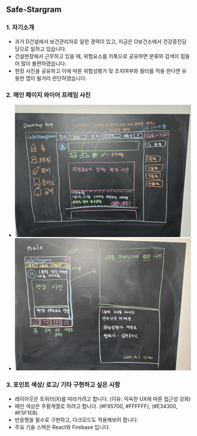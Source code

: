 ## Safe-Stargram

### 1. 자기소개
- 과거 D건설에서 보건관리자로 일한 경력이 있고, 지금은 O보건소에서 건강증진담당으로 일하고 있습니다. 
- 건설현장에서 근무하고 있을 때, 위험요소를 카톡으로 공유하면 분류와 검색이 힘들어 많이 불편하였습니다.
- 현장 사진을 공유하고 이에 따른 위험성평가 및 조치여부와 필터를 적용 한다면 유용한 앱이 될거라 판단하였습니다. 

### 2. 메인 페이지 와이어 프레임 사진
- ![데스크탑 화면](https://github.com/yonghun16/safe-star/blob/main/draft/desktop.jpeg?raw=true)
- ![모바일 화면](https://github.com/yonghun16/safe-star/blob/main/draft/mobile.jpeg)

### 3. 포인트 색상/ 로고/ 기타 구현하고 싶은 사항
- 레이아웃은 트위터(X)를 따라가려고 합니다. (이유: 익숙한 UX에 따른 접근성 강화)
- 메인 색상은 주황계열로 하려고 합니다. (#F95700, #FFFFFF), (#E34300, #F5F1EB)
- 반응형을 필수로 구현하고, 다크모드도 적용해보려 합니다. 
- 주요 기술 스택은 React와 Firebase 입니다. 

